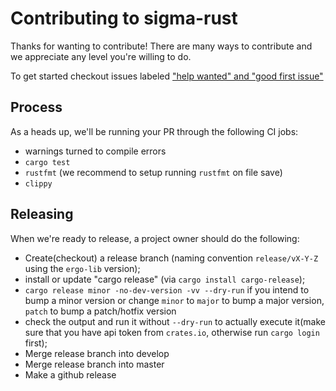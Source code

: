 # Contributing to sigma-rust

Thanks for wanting to contribute! There are many ways to contribute and we
appreciate any level you're willing to do.

To get started checkout issues labeled ["help wanted" and "good first issue"](https://github.com/ergoplatform/sigma-rust/labels/help%20wanted)

## Process
As a heads up, we'll be running your PR through the following CI jobs:
- warnings turned to compile errors
- `cargo test`
- `rustfmt` (we recommend to setup running `rustfmt` on file save)
- `clippy`

## Releasing
When we're ready to release, a project owner should do the following:

- Create(checkout) a release branch (naming convention `release/vX-Y-Z` using the `ergo-lib` version);
- install or update "cargo release" (via `cargo install cargo-release`);
- `cargo release minor -no-dev-version -vv --dry-run` if you intend to bump a minor version 
  or change `minor` to `major` to bump a major version, `patch` to bump a patch/hotfix version 
- check the output and run it without `--dry-run` to actually execute it(make sure that you have api token from `crates.io`, otherwise run `cargo login` first);
- Merge release branch into develop
- Merge release branch into master
- Make a github release


